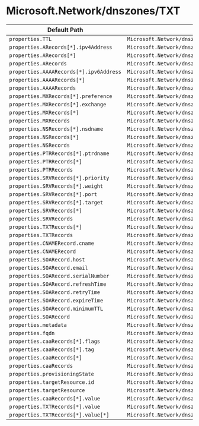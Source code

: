 # Microsoft.Network/dnszones/TXT

| Default Path | Alias |
|---|---|
| `properties.TTL` | `Microsoft.Network/dnszones/TXT/TTL` |
| `properties.ARecords[*].ipv4Address` | `Microsoft.Network/dnszones/TXT/ARecords[*].ipv4Address` |
| `properties.ARecords[*]` | `Microsoft.Network/dnszones/TXT/ARecords[*]` |
| `properties.ARecords` | `Microsoft.Network/dnszones/TXT/ARecords` |
| `properties.AAAARecords[*].ipv6Address` | `Microsoft.Network/dnszones/TXT/AAAARecords[*].ipv6Address` |
| `properties.AAAARecords[*]` | `Microsoft.Network/dnszones/TXT/AAAARecords[*]` |
| `properties.AAAARecords` | `Microsoft.Network/dnszones/TXT/AAAARecords` |
| `properties.MXRecords[*].preference` | `Microsoft.Network/dnszones/TXT/MXRecords[*].preference` |
| `properties.MXRecords[*].exchange` | `Microsoft.Network/dnszones/TXT/MXRecords[*].exchange` |
| `properties.MXRecords[*]` | `Microsoft.Network/dnszones/TXT/MXRecords[*]` |
| `properties.MXRecords` | `Microsoft.Network/dnszones/TXT/MXRecords` |
| `properties.NSRecords[*].nsdname` | `Microsoft.Network/dnszones/TXT/NSRecords[*].nsdname` |
| `properties.NSRecords[*]` | `Microsoft.Network/dnszones/TXT/NSRecords[*]` |
| `properties.NSRecords` | `Microsoft.Network/dnszones/TXT/NSRecords` |
| `properties.PTRRecords[*].ptrdname` | `Microsoft.Network/dnszones/TXT/PTRRecords[*].ptrdname` |
| `properties.PTRRecords[*]` | `Microsoft.Network/dnszones/TXT/PTRRecords[*]` |
| `properties.PTRRecords` | `Microsoft.Network/dnszones/TXT/PTRRecords` |
| `properties.SRVRecords[*].priority` | `Microsoft.Network/dnszones/TXT/SRVRecords[*].priority` |
| `properties.SRVRecords[*].weight` | `Microsoft.Network/dnszones/TXT/SRVRecords[*].weight` |
| `properties.SRVRecords[*].port` | `Microsoft.Network/dnszones/TXT/SRVRecords[*].port` |
| `properties.SRVRecords[*].target` | `Microsoft.Network/dnszones/TXT/SRVRecords[*].target` |
| `properties.SRVRecords[*]` | `Microsoft.Network/dnszones/TXT/SRVRecords[*]` |
| `properties.SRVRecords` | `Microsoft.Network/dnszones/TXT/SRVRecords` |
| `properties.TXTRecords[*]` | `Microsoft.Network/dnszones/TXT/TXTRecords[*]` |
| `properties.TXTRecords` | `Microsoft.Network/dnszones/TXT/TXTRecords` |
| `properties.CNAMERecord.cname` | `Microsoft.Network/dnszones/TXT/CNAMERecord.cname` |
| `properties.CNAMERecord` | `Microsoft.Network/dnszones/TXT/CNAMERecord` |
| `properties.SOARecord.host` | `Microsoft.Network/dnszones/TXT/SOARecord.host` |
| `properties.SOARecord.email` | `Microsoft.Network/dnszones/TXT/SOARecord.email` |
| `properties.SOARecord.serialNumber` | `Microsoft.Network/dnszones/TXT/SOARecord.serialNumber` |
| `properties.SOARecord.refreshTime` | `Microsoft.Network/dnszones/TXT/SOARecord.refreshTime` |
| `properties.SOARecord.retryTime` | `Microsoft.Network/dnszones/TXT/SOARecord.retryTime` |
| `properties.SOARecord.expireTime` | `Microsoft.Network/dnszones/TXT/SOARecord.expireTime` |
| `properties.SOARecord.minimumTTL` | `Microsoft.Network/dnszones/TXT/SOARecord.minimumTTL` |
| `properties.SOARecord` | `Microsoft.Network/dnszones/TXT/SOARecord` |
| `properties.metadata` | `Microsoft.Network/dnszones/TXT/metadata` |
| `properties.fqdn` | `Microsoft.Network/dnszones/TXT/fqdn` |
| `properties.caaRecords[*].flags` | `Microsoft.Network/dnszones/TXT/caaRecords[*].flags` |
| `properties.caaRecords[*].tag` | `Microsoft.Network/dnszones/TXT/caaRecords[*].tag` |
| `properties.caaRecords[*]` | `Microsoft.Network/dnszones/TXT/caaRecords[*]` |
| `properties.caaRecords` | `Microsoft.Network/dnszones/TXT/caaRecords` |
| `properties.provisioningState` | `Microsoft.Network/dnszones/TXT/provisioningState` |
| `properties.targetResource.id` | `Microsoft.Network/dnszones/TXT/targetResource.id` |
| `properties.targetResource` | `Microsoft.Network/dnszones/TXT/targetResource` |
| `properties.caaRecords[*].value` | `Microsoft.Network/dnszones/TXT/caaRecords[*].value` |
| `properties.TXTRecords[*].value` | `Microsoft.Network/dnszones/TXT/TXTRecords[*].value` |
| `properties.TXTRecords[*].value[*]` | `Microsoft.Network/dnszones/TXT/TXTRecords[*].value[*]` |

